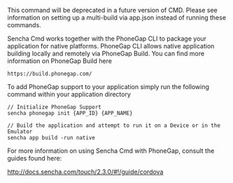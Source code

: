 This command will be deprecated in a future version of CMD. Please see information on setting up a multi-build via app.json instead of running these commands.

Sencha Cmd works together with the PhoneGap CLI to package your application for native platforms.
PhoneGap CLI allows native application building locally and remotely via PhoneGap Build. You can
find more information on PhoneGap Build here
    
    https://build.phonegap.com/

To add PhoneGap support to your application simply run the following command within your application directory

    // Initialize PhoneGap Support 
    sencha phonegap init {APP_ID} {APP_NAME}

    // Build the application and attempt to run it on a Device or in the Emulator
    sencha app build -run native

For more information on using Sencha Cmd with PhoneGap, consult the guides found here:

http://docs.sencha.com/touch/2.3.0/#!/guide/cordova
